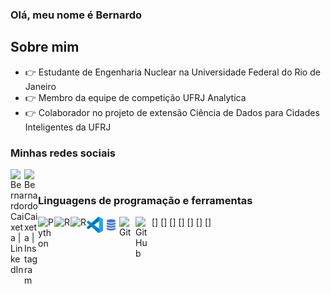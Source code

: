 ### Olá, meu nome é Bernardo

## Sobre mim

- 👉 Estudante de Engenharia Nuclear na Universidade Federal do Rio de Janeiro
- 👉 Membro da equipe de competição UFRJ Analytica
- 👉 Colaborador no projeto de extensão Ciência de Dados para Cidades Inteligentes da UFRJ

### Minhas redes sociais

[<img align="left" alt="BernardoCaixeta | LinkedIn" width="22px" src="https://cdn.jsdelivr.net/npm/simple-icons@v3/icons/linkedin.svg" />][linkedin]
[<img align="left" alt="BernardoCaixeta | Instagram" width="22px" src="https://cdn.jsdelivr.net/npm/simple-icons@v3/icons/instagram.svg" />][instagram]

<br />

### Linguagens de programação e ferramentas

[<img align="left" alt="Python" width="26px" src="https://raw.githubusercontent.com/jmnote/z-icons/master/svg/python.svg" />]
[<img align="left" alt="R" width="26px" src="https://raw.githubusercontent.com/jmnote/z-icons/master/svg/r.svg" />]
[<img align="left" alt="R" width="26px" src="https://raw.githubusercontent.com/jmnote/z-icons/master/svg/cpp.svg" />]
[<img align="left" alt="Visual Studio Code" width="26px" src="https://raw.githubusercontent.com/github/explore/80688e429a7d4ef2fca1e82350fe8e3517d3494d/topics/visual-studio-code/visual-studio-code.png" />]
[<img align="left" alt="SQL" width="26px" src="https://raw.githubusercontent.com/github/explore/80688e429a7d4ef2fca1e82350fe8e3517d3494d/topics/sql/sql.png" />]
[<img align="left" alt="Git" width="26px" src="https://raw.githubusercontent.com/jmnote/z-icons/master/svg/git.svg" />]
[<img align="left" alt="GitHub" width="26px" src="https://raw.githubusercontent.com/jmnote/z-icons/master/svg/github.svg" />]

<br />

[instagram]: https://www.instagram.com/bernardeus__/
[linkedin]: https://www.linkedin.com/in/bernardomcaixeta/
